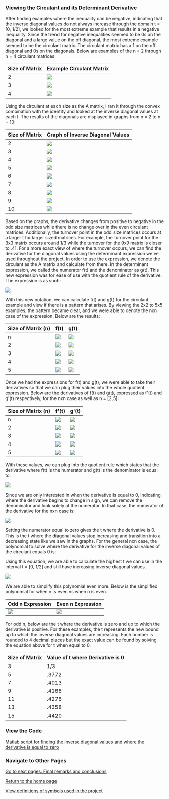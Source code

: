 ### Viewing the Circulant and its Determinant Derivative

After finding examples where the inequality can be negative, indicating that the inverse diagonal values do not always increase through the domain t = [0, 1/2], we looked for the most extreme example that results in a negative inequality. Since the trend for negative inequalities seemed to be 0s on the diagonal and a large value on the off diagonal, the most extreme example seemed to be the circulant matrix. The circulant matrix has a 1 on the off diagonal and 0s on the diagonals. Below are examples of the n = 2 through n = 4 circulant matrices:

| Size of Matrix | Example Circulant Matrix |
| ------------- | ---------- |
| 2 | ![](images/circulant/n_2_circulant.png)|
| 3 | ![](images/circulant/n_3_circulant.png)|
| 4 | ![](images/circulant/n_4_circulant.png)| 

Using the circulant at each size as the A matrix, I ran it through the convex combination with the identity and looked at the inverse diagonal values at each t. The results of the diagonals are displayed in graphs from n = 2 to n = 10:

| Size of Matrix | Graph of Inverse Diagonal Values | 
| ------------- | ------------ |
| 2 | ![](images/circulant/n_2_circulant_diagonal_values.png)|
| 3 | ![](images/circulant/n_3_circulant_diagonal_values.png)|
| 4 | ![](images/circulant/n_4_circulant_diagonal_values.png)|
| 5 | ![](images/circulant/n_5_circulant_diagonal_values.png)|
| 6 | ![](images/circulant/n_6_circulant_diagonal_values.png)|
| 7 | ![](images/circulant/n_7_circulant_diagonal_values.png)|
| 8 | ![](images/circulant/n_8_circulant_diagonal_values.png)|
| 9 | ![](images/circulant/n_9_circulant_diagonal_values.png)|
| 10 | ![](images/circulant/n_10_circulant_diagonal_values.png)|

Based on the graphs, the derivative changes from positive to negative in the odd size matrices while there is no change over in the even circulant matrices. Additionally, the turnover point in the odd size matrices occurs at a larger t for larger sized matrices. For example, the turnover point for the 3x3 matrix occurs around 1/3 while the turnover for the 9x9 matrix is closer to .41. For a more exact view of where the turnover occurs, we can find the derivative for the diagonal values using the determinant expression we've used throughout the project. In order to use the expression, we denote the circulant as the A matrix and calculate from there. In the determinant expression, we called the numerator f(t) and the denominator as g(t). This new expression was for ease of use with the quotient rule of the derivative. The expression is as such:

![](images/circulant/determinant_expression_circulant.png)

With this new notation, we can calculate f(t) and g(t) for the circulant example and view if there is a pattern that arises. By viewing the 2x2 to 5x5 examples, the pattern became clear, and we were able to denote the nxn case of the expression. Below are the results: 

| Size of Matrix (n) | f(t) | g(t) |
| ------- | ------- | ------ |
| n | ![](images/circulant/f_n.png) | ![](images/circulant/g_n.png) |
| 2 | ![](images/circulant/f_2.png) | ![](images/circulant/g_2.png) |
| 3 | ![](images/circulant/f_3.png) | ![](images/circulant/g_3.png) |
| 4 | ![](images/circulant/f_4.png) | ![](images/circulant/g_4.png) | 
| 5 | ![](images/circulant/f_5.png) | ![](images/circulant/g_5.png) |

Once we had the expressions for f(t) and g(t), we were able to take their derivatives so that we can plug their values into the whole quotient expression. Below are the derivatives of f(t) and g(t), expressed as f'(t) and g'(t) respectively, for the nxn case as well as n = [2,5]:

| Size of Matrix (n) | f'(t) | g'(t) |
| ------- | ------- | ------ |
| n | ![](images/circulant/f_d_n.png) | ![](images/circulant/g_d_n.png) |
| 2 | ![](images/circulant/f_d_2.png) | ![](images/circulant/g_d_2.png) |
| 3 | ![](images/circulant/f_d_3.png) | ![](images/circulant/g_d_3.png) |
| 4 | ![](images/circulant/f_d_4.png) | ![](images/circulant/g_d_4.png) | 
| 5 | ![](images/circulant/f_d_5.png) | ![](images/circulant/g_d_5.png) |  

With these values, we can plug into the quotient rule which states that the derivative where f(t) is the numerator and g(t) is the denominator is equal to:

![](images/circulant/quotient_rule.png)

Since we are only interested in when the derivative is equal to 0, indicating where the derivative begins to change in sign, we can remove the denominator and look solely at the numerator. In that case, the numerator of the derivative for the nxn case is:

![](images/circulant/numerator_circulant_derivative.png)

Setting the numerator equal to zero gives the t where the derivative is 0. This is the t where the diagonal values stop increasing and transition into a decreasing state like we saw in the graphs. For the general nxn case, the polynomial to solve where the derivative for the inverse diagonal values of the circulant equals 0 is:


Using this equation, we are able to calculate the highest t we can use in the interval t = [0, 1/2] and still have increasing inverse diagonal values. 

![](images/circulant/circulant_derivitive_expression.png )

We are able to simplify this polynomial even more. Below is the simplified polynomial for when n is even vs when n is even.

| Odd n Expression | Even n Expression |
| ---------------- | ---------------- |
| ![](images/circulant/odd_circulant_expression.png) | ![](images\circulant\even_circulant_expression.png) |


For odd n, below are the t where the derivative is zero and up to which the derivative is positive. For these examples, the t represents the new bound up to which the inverse diagonal values are increasing. Each number is rounded to 4 decimal places but the exact value can be found by solving the equation above for t when equal to 0.

| Size of Matrix | Value of t where Derivative is 0 |
| -------------- | --------------- |
| 3 | 1/3 |
| 5 | .3772 |
| 7 | .4013 |
| 9 | .4168 |
| 11 | .4276 |
| 13 | .4358 |
| 15 | .4420 |

### View the Code

[Matlab script for finding the inverse diagonal values and where the derivative is equal to zero](code_files/viewing_the_circulant_values_and_derivative.m)

### Navigate to Other Pages

[Go to next pages: Final remarks and conclusions](final_conclusions.md)

[Return to the home page](README.md)

[View definitions of symbols used in the project](definitions.md)  
